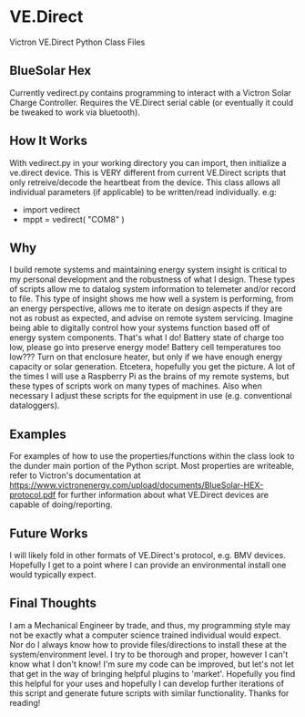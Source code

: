 # VE.Direct

Victron VE.Direct Python Class Files

## BlueSolar Hex

Currently vedirect.py contains programming to interact with a Victron Solar Charge Controller. Requires the VE.Direct serial cable (or eventually it could be tweaked to work via bluetooth).

## How It Works

With vedirect.py in your working directory you can import, then initialize a ve.direct device.
This is VERY different from current VE.Direct scripts that only retreive/decode the heartbeat from the device.  This class allows all individual parameters (if applicable) to be written/read individually. 
e.g:

- import vedirect
- mppt = vedirect( "COM8" )

## Why

I build remote systems and maintaining energy system insight is critical to my personal development and the robustness of what I design.  These types of scripts allow me to datalog system information to telemeter and/or record to file.  This type of insight shows me how well a system is performing, from an energy perspective, allows me to iterate on design aspects if they are not as robust as expected, and advise on remote system servicing.  Imagine being able to digitally control how your systems function based off of energy system components.  That's what I do! Battery state of charge too low, please go into preserve energy mode!  Battery cell temperatures too low??? Turn on that enclosure heater, but only if we have enough energy capacity or solar generation.  Etcetera, hopefully you get the picture. A lot of the times I will use a Raspberry Pi as the brains of my remote systems, but these types of scripts work on many types of machines.  Also when necessary I adjust these scripts for the equipment in use (e.g. conventional dataloggers).

## Examples

For examples of how to use the properties/functions within the class look to the dunder main portion of the Python script.  Most properties are writeable, refer to Victron's documentation at <https://www.victronenergy.com/upload/documents/BlueSolar-HEX-protocol.pdf> for further information about what VE.Direct devices are capable of doing/reporting.

## Future Works

I will likely fold in other formats of VE.Direct's protocol, e.g. BMV devices.  Hopefully I get to a point where I can provide an environmental install one would typically expect.

## Final Thoughts

I am a Mechanical Engineer by trade, and thus, my programming style may not be exactly what a computer science trained individual would expect.  Nor do I always know how to provide files/directions to install these at the system/environment level.  I try to be thorough and proper, however I can't know what I don't know!  I'm sure my code can be improved, but let's not let that get in the way of bringing helpful plugins to 'market'.  Hopefully you find this helpful for your uses and hopefully I can develop further iterations of this script and generate future scripts with similar functionality. Thanks for reading!
